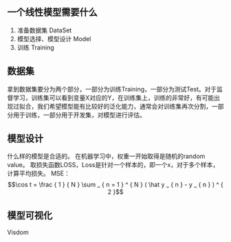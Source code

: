 ## 一个线性模型需要什么
1. 准备数据集 DataSet
2. 模型选择、模型设计 Model
3. 训练 Training

## 数据集
拿到数据集要分为两个部分，一部分为训练Training，一部分为测试Test。对于监督学习，训练集可以看到变量X对应的Y，在训练集上，训练的非常好，有可能出现过拟合，我们希望模型能有比较好的泛化能力，通常会对训练集再次分割，一部分用于训练，一部分用于开发集，对模型进行评估。

## 模型设计
什么样的模型是合适的。
在机器学习中，权重一开始取得是随机的random value。
取损失函数LOSS，Loss是针对一个样本的，即一个x，对于多个样本，计算平均损失。
MSE：$$\cos t = \frac { 1 } { N } \sum _ { n = 1 } ^ { N } ( \hat y _ { n } - y _ { n } ) ^ { 2 }$$
## 模型可视化
Visdom